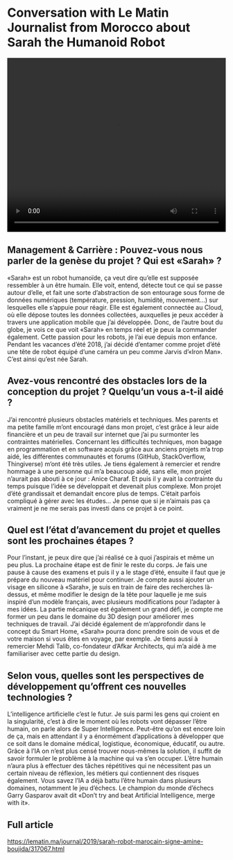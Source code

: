 # Conversation with Le Matin Journalist from Morocco about Sarah the Humanoid Robot


<video width="100%" height="400" controls>
  <source src="/videos/Sarah_the_humanoid_robot.mp4" type="video/mp4">
</video>

## Management & Carrière : Pouvez-vous nous parler de la genèse du projet ? Qui est «Sarah» ? 

«Sarah» est un robot humanoïde, ça veut dire qu’elle est supposée ressembler à un être humain. Elle voit, entend, détecte tout ce qui se passe autour d’elle, et fait une sorte d’abstraction de son entourage sous forme de données numériques (température, pression, humidité, mouvement…) sur lesquelles elle s’appuie pour réagir. Elle est également connectée au Cloud, où elle dépose toutes les données collectées, auxquelles je peux accéder à travers une application mobile que j’ai développée. Donc, de l’autre bout du globe, je vois ce que voit «Sarah» en temps réel et je peux la commander également.
Cette passion pour les robots, je l’ai eue depuis mon enfance. Pendant les vacances d’été 2018, j’ai décidé d’entamer comme projet d’été une tête de robot équipé d’une caméra un peu comme Jarvis d’«Iron Man». C’est ainsi qu’est née Sarah.

## Avez-vous rencontré des obstacles lors de la conception du projet ? Quelqu’un vous a-t-il aidé ?

J’ai rencontré plusieurs obstacles matériels et techniques. Mes parents et ma petite famille m’ont encouragé dans mon projet, c’est grâce à leur aide financière et un peu de travail sur internet que j’ai pu surmonter les contraintes matérielles.
Concernant les difficultés techniques, mon bagage en programmation et en software acquis grâce aux anciens projets m’a trop aidé, les différentes communautés et forums (GitHub, StackOverflow, Thingiverse) m’ont été très utiles. Je tiens également à remercier et rendre hommage à une personne qui m’a beaucoup aidé, sans elle, mon projet n’aurait pas abouti à ce jour : Anice Charaf.
Et puis il y avait la contrainte du temps puisque l’idée se développait et devenait plus complexe. Mon projet d’été grandissait et demandait encore plus de temps. C’était parfois compliqué à gérer avec les études... Je pense que si je n’aimais pas ça vraiment je ne me serais pas investi dans ce projet à ce point.

## Quel est l’état d’avancement du projet et quelles sont les prochaines étapes ?

Pour l’instant, je peux dire que j’ai réalisé ce à quoi j’aspirais et même un peu plus. La prochaine étape est de finir le reste du corps. Je fais une pause à cause des examens et puis il y a le stage d’été, ensuite il faut que je prépare du nouveau matériel pour continuer. Je compte aussi ajouter un visage en silicone à «Sarah», je suis en train de faire des recherches là-dessus, et même modifier le design de la tête pour laquelle je me suis inspiré d’un modèle français, avec plusieurs modifications pour l’adapter à mes idées. La partie mécanique est également un grand défi, je compte me former un peu dans le domaine du 3D design pour améliorer mes techniques de travail. J’ai décidé également de m’approfondir dans le concept du Smart Home, «Sarah» pourra donc prendre soin de vous et de votre maison si vous êtes en voyage, par exemple. Je tiens aussi à remercier Mehdi Talib, co-fondateur d’Afkar Architects, qui m’a aidé à me familiariser avec cette partie du design.

## Selon vous, quelles sont les perspectives de développement qu’offrent ces nouvelles technologies ? 

L’intelligence artificielle c’est le futur. Je suis parmi les gens qui croient en la singularité, c’est à dire le moment où les robots vont dépasser l’être humain, on parle alors de Super Intelligence. Peut-être qu’on est encore loin de ça, mais en attendant il y a énormément d’applications à développer que ce soit dans le domaine médical, logistique, économique, éducatif, ou autre.
Grâce à l’IA on n’est plus censé trouver nous-mêmes la solution, il suffit de savoir formuler le problème à la machine qui va s’en occuper. L’être humain n’aura plus à effectuer des tâches répétitives qui ne nécessitent pas un certain niveau de réflexion, les métiers qui contiennent des risques également. Vous savez l’IA a déjà battu l’être humain dans plusieurs domaines, notamment le jeu d’échecs. Le champion du monde d’échecs Garry Gasparov avait dit «Don’t try and beat Artificial Intelligence, merge with it». 

## Full article 
https://lematin.ma/journal/2019/sarah-robot-marocain-signe-amine-boujida/317067.html
